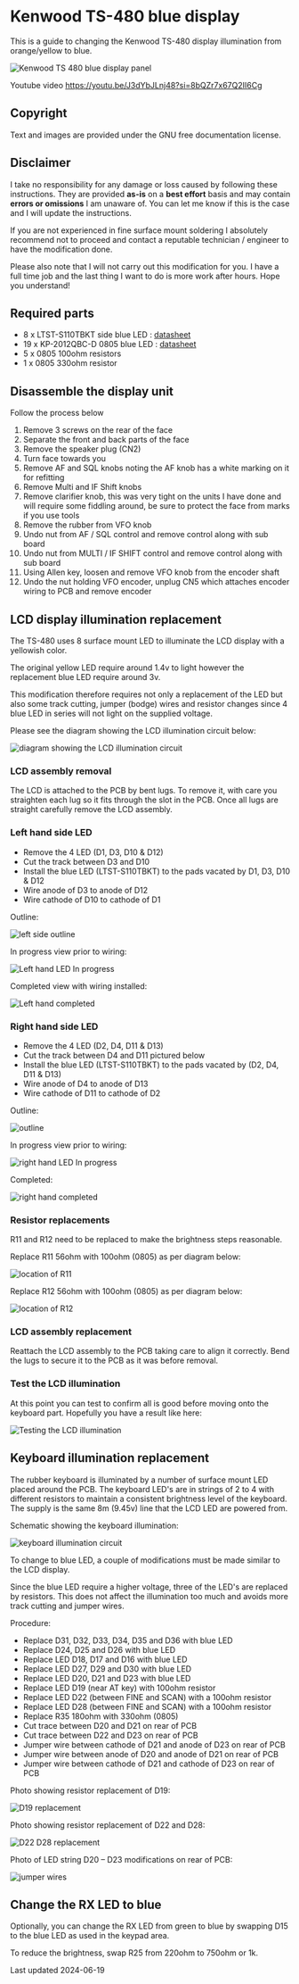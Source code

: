 # Kenwood TS-480 blue display

This is a guide to changing the Kenwood TS-480 display illumination from orange/yellow to blue.

![Kenwood TS 480 blue display panel](images/Kenwood_TS480_blue_display_panel.png)

Youtube video https://youtu.be/J3dYbJLnj48?si=8bQZr7x67Q2II6Cg

## Copyright

Text and images are provided under the GNU free documentation license.

## Disclaimer

I take no responsibility for any damage or loss caused by following these instructions. They are provided **as-is** on a **best effort** basis and may contain **errors or omissions** I am unaware of. You can let me know if this is the case and I will update the instructions.

If you are not experienced in fine surface mount soldering I absolutely recommend not to proceed and contact a reputable technician / engineer to have the modification done.

Please also note that I will not carry out this modification for you. I have a full time job and the last thing I want to do is more work after hours. Hope you understand!

## Required parts

- 8 x LTST-S110TBKT side blue LED : [datasheet](datasheets/LTST-S110TBKT-BLUE_LED_480.pdf)
- 19 x KP-2012QBC-D 0805 blue LED : [datasheet](datasheets/KP-2012QBC-D_0805_BLUE_LED-rs-components.pdf)
- 5 x 0805 100ohm resistors
- 1 x 0805 330ohm resistor

## Disassemble the display unit

Follow the process below

1. Remove 3 screws on the rear of the face
2. Separate the front and back parts of the face
3. Remove the speaker plug (CN2)
4. Turn face towards you
5. Remove AF and SQL knobs noting the AF knob has a white marking on it for refitting
6. Remove Multi and IF Shift knobs
7. Remove clarifier knob, this was very tight on the units I have done and will require some fiddling around, be sure to protect the face from marks if you use tools
8. Remove the rubber from VFO knob
9. Undo nut from AF / SQL control and remove control along with sub board
10. Undo nut from MULTI / IF SHIFT control and remove control along with sub board
11. Using Allen key, loosen and remove VFO knob from the encoder shaft
12. Undo the nut holding VFO encoder, unplug CN5 which attaches encoder wiring to PCB and remove encoder

## LCD display illumination replacement

The TS-480 uses 8 surface mount LED to illuminate the LCD display with a yellowish color.

The original yellow LED require around 1.4v to light however the replacement blue LED require around 3v.

This modification therefore requires not only a replacement of the LED but also some track cutting, jumper (bodge) wires and resistor changes since 4 blue LED in series will not light on the supplied voltage.

Please see the diagram showing the LCD illumination circuit below:

![diagram showing the LCD illumination circuit](images/LCD_illumination_diagram.png)

### LCD assembly removal

The LCD is attached to the PCB by bent lugs. To remove it, with care you straighten each lug so it fits through the slot in the PCB. Once all lugs are straight carefully remove the LCD assembly.

### Left hand side LED

- Remove the 4 LED (D1, D3, D10 & D12)
- Cut the track between D3 and D10
- Install the blue LED (LTST-S110TBKT) to the pads vacated by D1, D3, D10 & D12
- Wire anode of D3 to anode of D12
- Wire cathode of D10 to cathode of D1

Outline:

![left side outline](images/LCD_left_outline.jpg)

In progress view prior to wiring:

![Left hand LED In progress](images/LCD_left_inprogress.jpg)

Completed view with wiring installed:

![Left hand completed](images/LCD_left_complete.jpg)

### Right hand side LED

- Remove the 4 LED (D2, D4, D11 & D13)
- Cut the track between D4 and D11 pictured below
- Install the blue LED (LTST-S110TBKT) to the pads vacated by (D2, D4, D11 & D13)
- Wire anode of D4 to anode of D13
- Wire cathode of D11 to cathode of D2

Outline:

![outline](images/LCD_right_outline.jpg)

In progress view prior to wiring:

![right hand LED In progress](images/LCD_right_inprogress.jpg)

Completed:

![right hand completed](images/LCD_right_complete.jpg)

### Resistor replacements

R11 and R12 need to be replaced to make the brightness steps reasonable.

Replace R11 56ohm with 100ohm (0805) as per diagram below:

![location of R11](images/r11.png)

Replace R12 56ohm with 100ohm (0805) as per diagram below:

![location of R12](images/r12.png)

### LCD assembly replacement

Reattach the LCD assembly to the PCB taking care to align it correctly. Bend the lugs to secure it to the PCB as it was before removal.

### Test the LCD illumination

At this point you can test to confirm all is good before moving onto the keyboard part. Hopefully you have a result like here:

![Testing the LCD illumination](images/testing_LCD.jpg)

## Keyboard illumination replacement

The rubber keyboard is illuminated by a number of surface mount LED placed around the PCB. The keyboard LED's are in strings of 2 to 4 with different resistors to maintain a consistent brightness level of the keyboard. The supply is the same 8m (9.45v) line that the LCD LED are powered from.

Schematic showing the keyboard illumination:

![keyboard illumination circuit](images/keyboard_illumination_circuit.png)

To change to blue LED, a couple of modifications must be made similar to the LCD display.

Since the blue LED require a higher voltage, three of the LED's are replaced by resistors. This does not affect the illumination too much and avoids more track cutting and jumper wires.

Procedure:

- Replace D31, D32, D33, D34, D35 and D36 with blue LED
- Replace D24, D25 and D26 with blue LED
- Replace LED D18, D17 and D16 with blue LED
- Replace LED D27, D29 and D30 with blue LED
- Replace LED D20, D21 and D23 with blue LED
- Replace LED D19 (near AT key) with 100ohm resistor
- Replace LED D22 (between FINE and SCAN) with a 100ohm resistor
- Replace LED D28 (between FINE and SCAN) with a 100ohm resistor
- Replace R35 180ohm with 330ohm (0805)
- Cut trace between D20 and D21 on rear of PCB
- Cut trace between D22 and D23 on rear of PCB
- Jumper wire between cathode of D21 and anode of D23 on rear of PCB
- Jumper wire between anode of D20 and anode of D21 on rear of PCB
- Jumper wire between cathode of D21 and cathode of D23 on rear of PCB

Photo showing resistor replacement of D19:

![D19 replacement](images/D19_resistor_replacement.jpg)

Photo showing resistor replacement of D22 and D28:

![D22 D28 replacement](images/D22_D28_resistor_replacement.jpg)

Photo of LED string D20 – D23 modifications on rear of PCB:

![jumper wires](images/keypad_jumper_wires1.jpg)

## Change the RX LED to blue

Optionally, you can change the RX LED from green to blue by swapping D15 to the blue LED as used in the keypad area.

To reduce the brightness, swap R25 from 220ohm to 750ohm or 1k.

Last updated 2024-06-19
